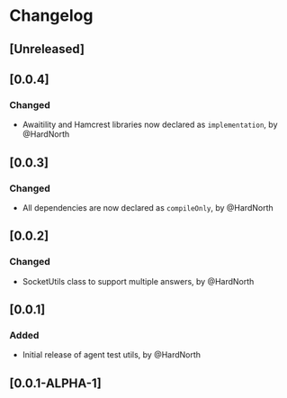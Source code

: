 # Changelog

## [Unreleased]

## [0.0.4]
### Changed
- Awaitility and Hamcrest libraries now declared as `implementation`, by @HardNorth

## [0.0.3]
### Changed
- All dependencies are now declared as `compileOnly`, by @HardNorth

## [0.0.2]
### Changed
- SocketUtils class to support multiple answers, by @HardNorth

## [0.0.1]
### Added
- Initial release of agent test utils, by @HardNorth

## [0.0.1-ALPHA-1]
